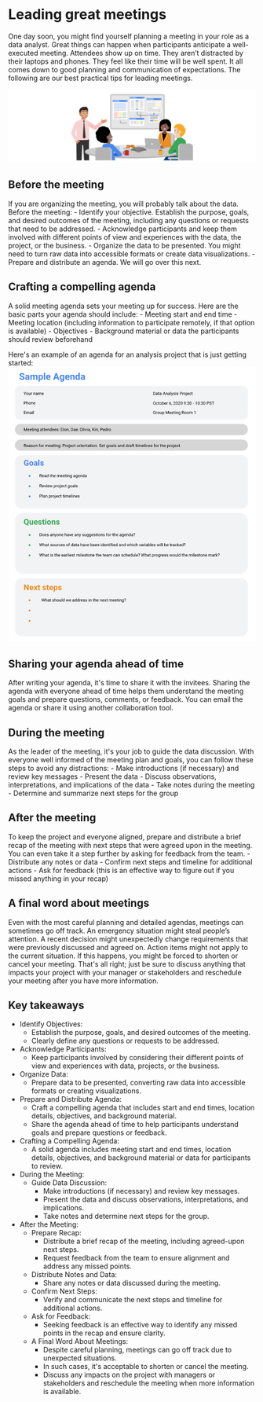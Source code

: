# Leading great meetings

One day soon, you might find yourself planning a meeting in your role as a data analyst. Great things can happen when participants anticipate a well-executed meeting. Attendees show up on time. They aren’t distracted by their laptops and phones. They feel like their time will be well spent. It all comes down to good planning and communication of expectations. The following are our best practical tips for leading meetings.

![x](./resources/img/img-1.png)

## Before the meeting

If you are organizing the meeting, you will probably talk about the data. Before the meeting:
    - Identify your objective. Establish the purpose, goals, and desired outcomes of the meeting, including any questions or requests that need to be addressed.
    - Acknowledge participants and keep them involved with different points of view and experiences with the data, the project, or the business.
    - Organize the data to be presented. You might need to turn raw data into accessible formats or create data visualizations.
    - Prepare and distribute an agenda. We will go over this next.

## Crafting a compelling agenda

A solid meeting agenda sets your meeting up for success. Here are the basic parts your agenda should include:
    - Meeting start and end time
    - Meeting location (including information to participate remotely, if that option is available)
    - Objectives
    - Background material or data the participants should review beforehand

Here's an example of an agenda for an analysis project that is just getting started:
![x](./resources/img/img-2.png)

## Sharing your agenda ahead of time

After writing your agenda, it's time to share it with the invitees. Sharing the agenda with everyone ahead of time helps them understand the meeting goals and prepare questions, comments, or feedback. You can email the agenda or share it using another collaboration tool.

## During the meeting

As the leader of the meeting, it's your job to guide the data discussion. With everyone well informed of the meeting plan and goals, you can follow these steps to avoid any distractions:
    - Make introductions (if necessary) and review key messages
    - Present the data
    - Discuss observations, interpretations, and implications of the data
    - Take notes during the meeting
    - Determine and summarize next steps for the group

## After the meeting

To keep the project and everyone aligned, prepare and distribute a brief recap of the meeting with next steps that were agreed upon in the meeting. You can even take it a step further by asking for feedback from the team.
    - Distribute any notes or data
    - Confirm next steps and timeline for additional actions
    - Ask for feedback (this is an effective way to figure out if you missed anything in your recap)

## A final word about meetings

Even with the most careful planning and detailed agendas, meetings can sometimes go off track. An emergency situation might steal people’s attention. A recent decision might unexpectedly change requirements that were previously discussed and agreed on. Action items might not apply to the current situation. If this happens, you might be forced to shorten or cancel your meeting. That's all right; just be sure to discuss anything that impacts your project with your manager or stakeholders and reschedule your meeting after you have more information.

## **Key takeaways**

- Identify Objectives:
  - Establish the purpose, goals, and desired outcomes of the meeting.
  - Clearly define any questions or requests to be addressed.
- Acknowledge Participants:
  - Keep participants involved by considering their different points of view and experiences with data, projects, or the business.
- Organize Data:
  - Prepare data to be presented, converting raw data into accessible formats or creating visualizations.
- Prepare and Distribute Agenda:
  - Craft a compelling agenda that includes start and end times, location details, objectives, and background material.
  - Share the agenda ahead of time to help participants understand goals and prepare questions or feedback.
- Crafting a Compelling Agenda:
  - A solid agenda includes meeting start and end times, location details, objectives, and background material or data for participants to review.
- During the Meeting:
  - Guide Data Discussion:
    - Make introductions (if necessary) and review key messages.
    - Present the data and discuss observations, interpretations, and implications.
    - Take notes and determine next steps for the group.
- After the Meeting:
  - Prepare Recap:
    - Distribute a brief recap of the meeting, including agreed-upon next steps.
    - Request feedback from the team to ensure alignment and address any missed points.
  - Distribute Notes and Data:
    - Share any notes or data discussed during the meeting.
  - Confirm Next Steps:
    - Verify and communicate the next steps and timeline for additional actions.
  - Ask for Feedback:
    - Seeking feedback is an effective way to identify any missed points in the recap and ensure clarity.
  - A Final Word About Meetings:
    - Despite careful planning, meetings can go off track due to unexpected situations.
    - In such cases, it's acceptable to shorten or cancel the meeting.
    - Discuss any impacts on the project with managers or stakeholders and reschedule the meeting when more information is available.